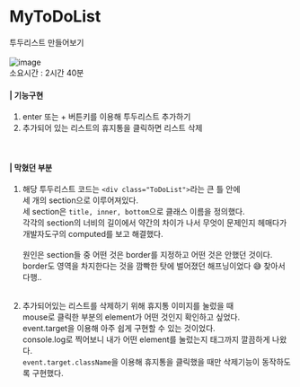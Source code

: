 # MyToDoList
투두리스트 만들어보기<br><br>
![image](https://user-images.githubusercontent.com/92420662/230879677-cfc079f2-bd47-4c93-af7a-95a32588abdb.png)<br>
소요시간 : 2시간 40분

#### | 기능구현
1. enter 또는 + 버튼키를 이용해 투두리스트 추가하기<br>
2. 추가되어 있는 리스트의 휴지통을 클릭하면 리스트 삭제<br>
<br>

#### | 막혔던 부분
1. 해당 투두리스트 코드는 `<div class="ToDoList">`라는 큰 틀 안에<br>
세 개의 section으로 이루어져있다.<br>
세 section은 `title, inner, bottom`으로 클래스 이름을 정의했다.<br>
각각의 section의 너비의 길이에서 약간의 차이가 나서 무엇이 문제인지 헤매다가<br>
개발자도구의 computed를 보고 해결했다.<br><br>
원인은 section들 중 어떤 것은 border를 지정하고 어떤 것은 안했던 것이다.<br>
border도 영역을 차지한다는 것을 깜빡한 탓에 벌어졌던 해프닝이었다 :sweat_smile: 찾아서 다행..<br><br>

2. 추가되어있는 리스트를 삭제하기 위해 휴지통 이미지를 눌렀을 때<br> 
mouse로 클릭한 부분의 element가 어떤 것인지 확인하고 싶었다.<br>
event.target을 이용해 아주 쉽게 구현할 수 있는 것이었다.<br>
console.log로 찍어보니 내가 어떤 element를 눌렀는지 태그까지 깔끔하게 나왔다.<br>
`event.target.className`을 이용해 휴지통을 클릭했을 때만 삭제기능이 동작하도록 구현했다.<br>

